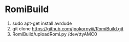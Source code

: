 # RomiBuild

1. sudo apt-get install avrdude
1. git clone https://github.com/jpokornyiii/RomiBuild.git
1. RomiBuild/uploadRomi.py /dev/ttyAMC0


